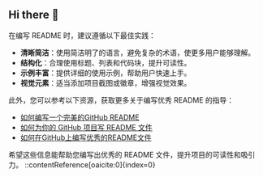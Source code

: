 ## Hi there 👋

<!--
**hiddenmoon27/hiddenmoon27** is a ✨ _special_ ✨ repository because its `README.md` (this file) appears on your GitHub profile.

Here are some ideas to get you started:

- 🔭 I’m currently working on make more people happy
- 🌱 I’m currently learning ...
- 👯 I’m looking to collaborate on ...
- 🤔 I’m looking for help with ...
- 💬 Ask me about ...
- 📫 How to reach me: ...
- 😄 Pronouns: ...
- ⚡ Fun fact: ...
-->

在编写 README 时，建议遵循以下最佳实践：

- **清晰简洁**：使用简洁明了的语言，避免复杂的术语，使更多用户能够理解。
- **结构化**：合理使用标题、列表和代码块，提升可读性。
- **示例丰富**：提供详细的使用示例，帮助用户快速上手。
- **视觉元素**：适当添加项目截图或徽章，增强视觉效果。

此外，您可以参考以下资源，获取更多关于编写优秀 README 的指导：

- [如何编写一个完美的GitHub README](https://gitwebcn.com/3720.html)
- [如何为你的 GitHub 项目写 README 文件](https://www.freecodecamp.org/chinese/news/how-to-write-a-good-readme-file)
- [如何在GitHub上编写优秀的README文件](https://gitwebcn.com/21413.html)

希望这些信息能帮助您编写出优秀的 README 文件，提升项目的可读性和吸引力。
::contentReference[oaicite:0]{index=0}
 
